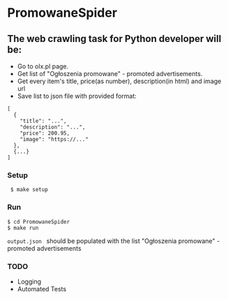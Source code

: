 # PromowaneSpider

## The web crawling task for Python developer will be:
- Go to olx.pl page.
- Get list of "Ogłoszenia promowane" - promoted advertisements.
- Get every item's title, price(as number), description(in html) and image url
- Save list to json file with provided format:

```
[
  {
    "title": "...",
    "description": "...",
    "price": 200.95,
    "image": "https://..."
  },
  {...}
] 
```

 ### Setup

 ```
  $ make setup
 ```

 ### Run

 ```
 $ cd PromowaneSpider
 $ make run
 ```

 `output.json ` should be populated with the list "Ogłoszenia promowane" - promoted advertisements


 ### TODO 

 - Logging 
 - Automated Tests 





